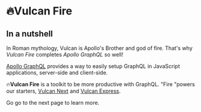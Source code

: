 # 🔥Vulcan Fire

## In a nutshell

In Roman mythology, Vulcan is Apollo's Brother and god of fire.
That's why _Vulcan Fire_ completes _Apollo GraphQL_ so well!

[Apollo GraphQL](https://www.apollographql.com/) provides a way to easily setup GraphQL in JavaScript applications, server-side and client-side.

🔥**Vulcan Fire** is a toolkit to be more productive with GraphQL.
"Fire "powers our starters, [Vulcan Next](../vulcan-next) and [Vulcan Express](../vulcan-express/).

Go go to the next page to learn more.
